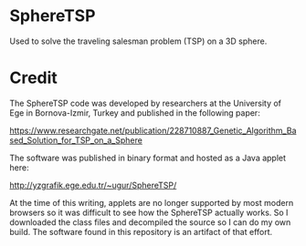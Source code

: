# SphereTSP

Used to solve the traveling salesman problem (TSP) on a 3D sphere.

# Credit

The SphereTSP code was developed by researchers at the University of Ege in Bornova-Izmir, Turkey
and published in the following paper:

https://www.researchgate.net/publication/228710887_Genetic_Algorithm_Based_Solution_for_TSP_on_a_Sphere

The software was published in binary format and hosted as a Java applet here:

http://yzgrafik.ege.edu.tr/~ugur/SphereTSP/

At the time of this writing, applets are no longer supported by most modern browsers so it was
difficult to see how the SphereTSP actually works. So I downloaded the class files and decompiled
the source so I can do my own build. The software found in this repository is an artifact of that
effort.